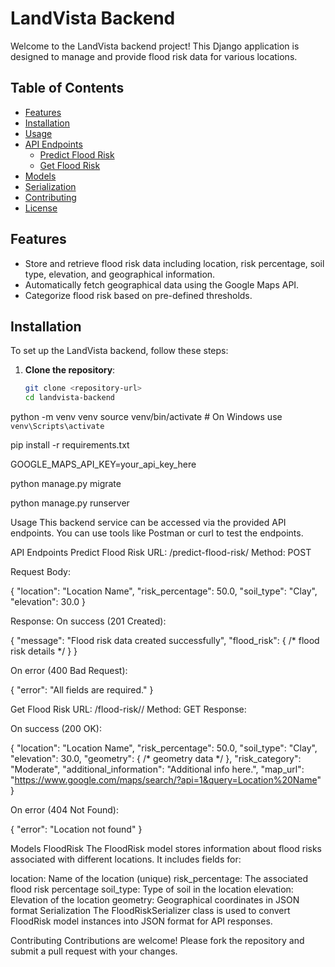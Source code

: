 
# LandVista Backend

Welcome to the LandVista backend project! This Django application is designed to manage and provide flood risk data for various locations.

## Table of Contents

- [Features](#features)
- [Installation](#installation)
- [Usage](#usage)
- [API Endpoints](#api-endpoints)
  - [Predict Flood Risk](#predict-flood-risk)
  - [Get Flood Risk](#get-flood-risk)
- [Models](#models)
- [Serialization](#serialization)
- [Contributing](#contributing)
- [License](#license)

## Features

- Store and retrieve flood risk data including location, risk percentage, soil type, elevation, and geographical information.
- Automatically fetch geographical data using the Google Maps API.
- Categorize flood risk based on pre-defined thresholds.

## Installation

To set up the LandVista backend, follow these steps:

1. **Clone the repository**:
   ```bash
   git clone <repository-url>
   cd landvista-backend
python -m venv venv
source venv/bin/activate  # On Windows use `venv\Scripts\activate`


pip install -r requirements.txt

GOOGLE_MAPS_API_KEY=your_api_key_here

python manage.py migrate


python manage.py runserver


Usage
This backend service can be accessed via the provided API endpoints. You can use tools like Postman or curl to test the endpoints.

API Endpoints
Predict Flood Risk
URL: /predict-flood-risk/
Method: POST


Request Body:

{
  "location": "Location Name",
  "risk_percentage": 50.0,
  "soil_type": "Clay",
  "elevation": 30.0
}



Response:
On success (201 Created):

{
  "message": "Flood risk data created successfully",
  "flood_risk": { /* flood risk details */ }
}

On error (400 Bad Request):

{
  "error": "All fields are required."
}



Get Flood Risk
URL: /flood-risk/<location>/
Method: GET
Response:

On success (200 OK):

{
  "location": "Location Name",
  "risk_percentage": 50.0,
  "soil_type": "Clay",
  "elevation": 30.0,
  "geometry": { /* geometry data */ },
  "risk_category": "Moderate",
  "additional_information": "Additional info here.",
  "map_url": "https://www.google.com/maps/search/?api=1&query=Location%20Name"
}

On error (404 Not Found):

{
  "error": "Location not found"
}



Models
FloodRisk
The FloodRisk model stores information about flood risks associated with different locations. It includes fields for:

location: Name of the location (unique)
risk_percentage: The associated flood risk percentage
soil_type: Type of soil in the location
elevation: Elevation of the location
geometry: Geographical coordinates in JSON format
Serialization
The FloodRiskSerializer class is used to convert FloodRisk model instances into JSON format for API responses.

Contributing
Contributions are welcome! Please fork the repository and submit a pull request with your changes.





